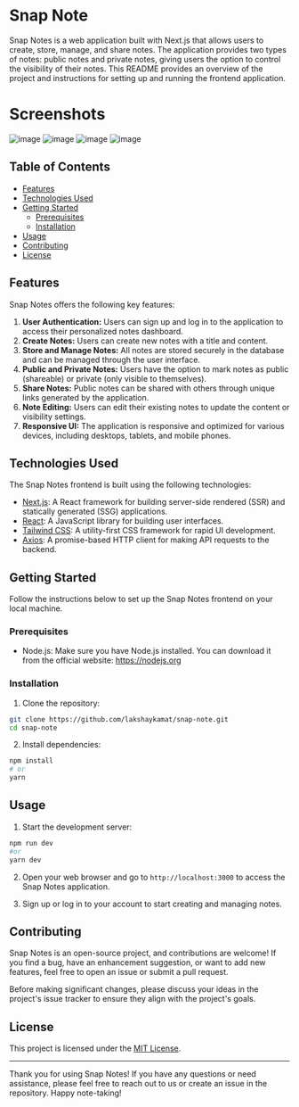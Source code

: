 # Snap Note

Snap Notes is a web application built with Next.js that allows users to create, store, manage, and share notes. The application provides two types of notes: public notes and private notes, giving users the option to control the visibility of their notes. This README provides an overview of the project and instructions for setting up and running the frontend application.
# Screenshots
![image](https://github.com/lakshaykamat/snap-note/assets/93321969/11200e80-690f-4d99-a083-64ec233f12a2)
![image](https://github.com/lakshaykamat/snap-note/assets/93321969/13c12a98-ed90-4fdb-a041-a8f6814b9fbf)
![image](https://github.com/lakshaykamat/snap-note/assets/93321969/aec17861-cc5e-4075-8d73-a73c7267c640)
![image](https://github.com/lakshaykamat/snap-note/assets/93321969/c1240852-2056-4fe5-98ee-b631dacbb0f7)



## Table of Contents

- [Features](#features)
- [Technologies Used](#technologies-used)
- [Getting Started](#getting-started)
  - [Prerequisites](#prerequisites)
  - [Installation](#installation)
- [Usage](#usage)
- [Contributing](#contributing)
- [License](#license)

## Features

Snap Notes offers the following key features:

1. **User Authentication:** Users can sign up and log in to the application to access their personalized notes dashboard.
2. **Create Notes:** Users can create new notes with a title and content.
3. **Store and Manage Notes:** All notes are stored securely in the database and can be managed through the user interface.
4. **Public and Private Notes:** Users have the option to mark notes as public (shareable) or private (only visible to themselves).
5. **Share Notes:** Public notes can be shared with others through unique links generated by the application.
6. **Note Editing:** Users can edit their existing notes to update the content or visibility settings.
7. **Responsive UI:** The application is responsive and optimized for various devices, including desktops, tablets, and mobile phones.

## Technologies Used

The Snap Notes frontend is built using the following technologies:

- [Next.js](https://nextjs.org/): A React framework for building server-side rendered (SSR) and statically generated (SSG) applications.
- [React](https://reactjs.org/): A JavaScript library for building user interfaces.
- [Tailwind CSS](https://tailwindcss.com/): A utility-first CSS framework for rapid UI development.
- [Axios](https://axios-http.com/): A promise-based HTTP client for making API requests to the backend.

## Getting Started

Follow the instructions below to set up the Snap Notes frontend on your local machine.

### Prerequisites

- Node.js: Make sure you have Node.js installed. You can download it from the official website: https://nodejs.org

### Installation

1. Clone the repository:

```bash
git clone https://github.com/lakshaykamat/snap-note.git
cd snap-note
```

2. Install dependencies:

```bash
npm install
# or
yarn
```

## Usage

1. Start the development server:

```bash
npm run dev
#or
yarn dev
```

2. Open your web browser and go to `http://localhost:3000` to access the Snap Notes application.

3. Sign up or log in to your account to start creating and managing notes.

## Contributing

Snap Notes is an open-source project, and contributions are welcome! If you find a bug, have an enhancement suggestion, or want to add new features, feel free to open an issue or submit a pull request.

Before making significant changes, please discuss your ideas in the project's issue tracker to ensure they align with the project's goals.

## License

This project is licensed under the [MIT License](LICENSE).

---

Thank you for using Snap Notes! If you have any questions or need assistance, please feel free to reach out to us or create an issue in the repository. Happy note-taking!
